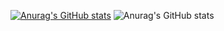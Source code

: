 [![Anurag's GitHub stats](https://github-readme-stats.vercel.app/api?username=maxkgs)](https://github.com/maxkgs/github-readme-stats)
![Anurag's GitHub stats](https://github-readme-stats.vercel.app/api?username=maxkgs&theme=shades-of-purple&show_icons=true)
